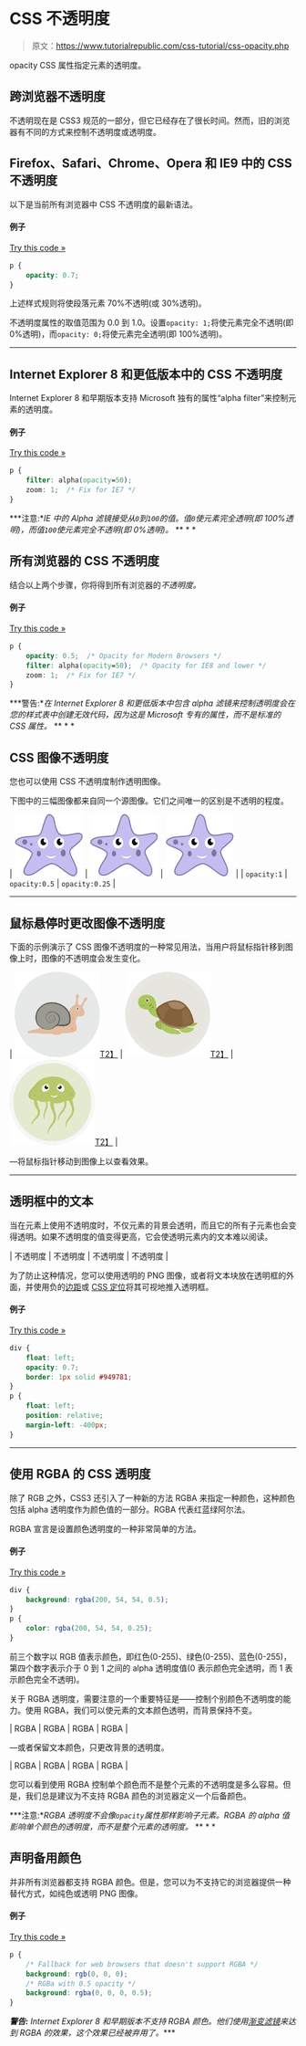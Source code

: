 # CSS 不透明度

> 原文：<https://www.tutorialrepublic.com/css-tutorial/css-opacity.php>

opacity CSS 属性指定元素的透明度。

## 跨浏览器不透明度

不透明现在是 CSS3 规范的一部分，但它已经存在了很长时间。然而，旧的浏览器有不同的方式来控制不透明度或透明度。

## Firefox、Safari、Chrome、Opera 和 IE9 中的 CSS 不透明度

以下是当前所有浏览器中 CSS 不透明度的最新语法。

#### 例子

[Try this code »](../codelab.php?topic=css&file=opacity-for-latest-browsers "Try this code using online Editor")

```css
p {
    opacity: 0.7;
}
```

上述样式规则将使段落元素 70%不透明(或 30%透明)。

不透明度属性的取值范围为 0.0 到 1.0。设置`opacity: 1;`将使元素完全不透明(即 0%透明)，而`opacity: 0;`将使元素完全透明(即 100%透明)。

* * *

## Internet Explorer 8 和更低版本中的 CSS 不透明度

Internet Explorer 8 和早期版本支持 Microsoft 独有的属性“alpha filter”来控制元素的透明度。

#### 例子

[Try this code »](../codelab.php?topic=css&file=opacity-for-ie8-and-lower "Try this code using online Editor")

```css
p {
    filter: alpha(opacity=50);
    zoom: 1;  /* Fix for IE7 */
}
```

 ***注意:**IE 中的 Alpha 滤镜接受从`0`到`100`的值。值`0`使元素完全透明(即 100%透明)，而值`100`使元素完全不透明(即 0%透明)。*  ** * *

## 所有浏览器的 CSS 不透明度

结合以上两个步骤，你将得到所有浏览器的*不透明度。*

#### 例子

[Try this code »](../codelab.php?topic=css&file=opacity-for-all-browsers "Try this code using online Editor")

```css
p {
    opacity: 0.5;  /* Opacity for Modern Browsers */
    filter: alpha(opacity=50);  /* Opacity for IE8 and lower */
    zoom: 1;  /* Fix for IE7 */
}
```

 ***警告:**在 Internet Explorer 8 和更低版本中包含 *alpha 滤镜*来控制透明度会在您的样式表中创建无效代码，因为这是 Microsoft 专有的属性，而不是标准的 CSS 属性。*  ** * *

## CSS 图像不透明度

您也可以使用 CSS 不透明度制作透明图像。

下图中的三幅图像都来自同一个源图像。它们之间唯一的区别是不透明的程度。

| ![100% Opaque Image](img/f6a6e3e86b92adcdb9f41939d8672024.png) | ![50% Opaque Image](img/f6a6e3e86b92adcdb9f41939d8672024.png) | ![25% Opaque Image](img/f6a6e3e86b92adcdb9f41939d8672024.png) |
| `opacity:1` | `opacity:0.5` | `opacity:0.25` |

* * *

## 鼠标悬停时更改图像不透明度

下面的示例演示了 CSS 图像不透明度的一种常见用法，当用户将鼠标指针移到图像上时，图像的不透明度会发生变化。

| [![Snail](img/f909e6ef9f1011c738ce75cdbda3285f.png)T2】](javascript:void(0);) | [![Tortoise](img/ede704b8c930e5b79d7bd36eac3ba435.png)T2】](javascript:void(0);) | [![Octopus](img/21028ede024d4c6fd85424452fa2ed64.png)T2】](javascript:void(0);) |

—将鼠标指针移动到图像上以查看效果。

* * *

## 透明框中的文本

当在元素上使用不透明度时，不仅元素的背景会透明，而且它的所有子元素也会变得透明。如果不透明度的值变得更高，它会使透明元素内的文本难以阅读。

| 不透明度 | 不透明度 | 不透明度 | 不透明度 |

为了防止这种情况，您可以使用透明的 PNG 图像，或者将文本块放在透明框的外面，并使用负的[边距](css-margin.php)或 [CSS 定位](css-position.php)将其可视地推入透明框。

#### 例子

[Try this code »](../codelab.php?topic=css&file=opaque-text-inside-transparent-element "Try this code using online Editor")

```css
div {
    float: left;
    opacity: 0.7;
    border: 1px solid #949781;
}
p {
    float: left;
    position: relative;
    margin-left: -400px;
}
```

* * *

## 使用 RGBA 的 CSS 透明度

除了 RGB 之外，CSS3 还引入了一种新的方法 RGBA 来指定一种颜色，这种颜色包括 alpha 透明度作为颜色值的一部分。RGBA 代表红蓝绿阿尔法。

RGBA 宣言是设置颜色透明度的一种非常简单的方法。

#### 例子

[Try this code »](../codelab.php?topic=css3&file=rgba-transparency "Try this code using online Editor")

```css
div {
    background: rgba(200, 54, 54, 0.5);
}
p {
    color: rgba(200, 54, 54, 0.25);
}
```

前三个数字以 RGB 值表示颜色，即红色(0-255)、绿色(0-255)、蓝色(0-255)，第四个数字表示介于 0 到 1 之间的 alpha 透明度值(0 表示颜色完全透明，而 1 表示颜色完全不透明)。

关于 RGBA 透明度，需要注意的一个重要特征是——控制个别颜色不透明度的能力。使用 RGBA，我们可以使元素的文本颜色透明，而背景保持不变。

| RGBA | RGBA | RGBA | RGBA |

—或者保留文本颜色，只更改背景的透明度。

| RGBA | RGBA | RGBA | RGBA |

您可以看到使用 RGBA 控制单个颜色而不是整个元素的不透明度是多么容易。但是，我们总是建议为不支持 RGBA 颜色的浏览器定义一个后备颜色。

 ***注意:**RGBA 透明度不会像`opacity`属性那样影响子元素。RGBA 的 alpha 值影响单个颜色的透明度，而不是整个元素的透明度。*  ** * *

## 声明备用颜色

并非所有浏览器都支持 RGBA 颜色。但是，您可以为不支持它的浏览器提供一种替代方式，如纯色或透明 PNG 图像。

#### 例子

[Try this code »](../codelab.php?topic=css3&file=define-fallback-color-for-rgba "Try this code using online Editor")

```css
p {
    /* Fallback for web browsers that doesn't support RGBA */
    background: rgb(0, 0, 0);
    /* RGBa with 0.5 opacity */
    background: rgba(0, 0, 0, 0.5);
}
```

 ***警告:** Internet Explorer 8 和早期版本不支持 RGBA 颜色。他们使用[渐变滤镜](http://msdn.microsoft.com/en-us/library/ms532997%28VS.85%29.aspx)来达到 RGBA 的效果，这个效果已经被弃用了。****
